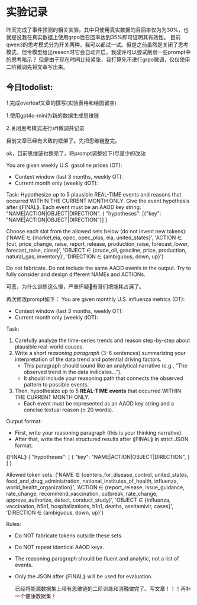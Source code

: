 # 实验记录
昨天完成了事件预测的相关实验。其中只使用真实数据的召回率仅为为30%，也就是说我在真实数据上使用grpo后召回率达到35%即可证明其有效性。
目前qwen3的思考模式分为开关两种，我可以都试一试。但是之前虽然是关闭了思考模式，但令模型给出reason时它会自动开启。我或许可以尝试削弱一些prompt中的思考暗示？
但是由于现在时间比较紧张，我打算先不进行grpo微调，仅仅使用二阶微调先将文章写出来。
## 今日todolist:
1.完成overleaf文章的撰写(实验表格和绘图留空)

1.使用gpt4o-mini为新的数据生成思维链

2.关闭思考模式进行sft微调并记录

目前文章已经有大致的框架了。先把思维链整完。

ok，目前思维链也整完了，将prompt调整如下(尽量少的改动

You are given weekly U.S. gasoline prices (OT):
- Context window (last 3 months, weekly OT):
<ts3m><ts3m/>
- Current month only (weekly dOT):
<tsdot><tsdot/>

Task: Hypothesize up to 5 plausible REAL-TIME events and reasons that occurred WITHIN THE CURRENT MONTH ONLY.
Give the event hypothesis after ⟪FINAL⟫.
Each event must be an AAOD key string: "NAME|ACTION|OBJECT|DIRECTION".
{ "hypotheses": [{"key": "NAME|ACTION|OBJECT|DIRECTION"}] }

Choose each slot from the allowed sets below (do not invent new tokens):
('NAME ∈ {market,eia, opec, opec_plus, eia, united_states}',
 'ACTION ∈ {cut, price_change, raise, report_release, production_raise, forecast_lower, forecast_raise, close}',
 'OBJECT ∈ {crude_oil, gasoline, price, production, natural_gas, inventory}',
 'DIRECTION ∈ {ambiguous, down, up}')

Do not fabricate. Do not include the same AAOD events in the output. Try to fully consider and design different NAMEs and ACTIONs.

可恶，为什么训练这么慢，严重怀疑🤨有哥们把能耗占满了。

再次修改prompt如下：
You are given monthly U.S. influenza metrics (OT):
- Context window (last 3 months, weekly OT):
<ts3m><ts3m/>
- Current month only (weekly dOT):
<tsdot><tsdot/>

Task:
1. Carefully analyze the time-series trends and reason step-by-step about plausible real-world causes.  
2. Write a short *reasoning paragraph* (3–6 sentences) summarizing your interpretation of the data trend and potential driving factors.  
   - This paragraph should sound like an analytical narrative (e.g., “The observed trend in the data indicates…”).  
   - It should include your reasoning path that connects the observed pattern to possible events.  
3. Then, hypothesize up to 5 **REAL-TIME events** that occurred WITHIN THE CURRENT MONTH ONLY.  
   - Each event must be represented as an AAOD key string and a concise textual reason (≤ 20 words).  

Output format:
- First, write your reasoning paragraph (this is your thinking narrative).
- After that, write the final structured results after ⟪FINAL⟫ in strict JSON format:

⟪FINAL⟫
{
  "hypotheses": [
    {
      "key": "NAME|ACTION|OBJECT|DIRECTION",
    }
  ]
}

Allowed token sets:
('NAME ∈ {centers_for_disease_control, united_states, food_and_drug_administration, national_institutes_of_health, influenza, world_health_organization}',
 'ACTION ∈  {report_release, issue_guidance, rate_change, recommend_vaccination, outbreak, rate_change, approve_authorize, detect, conduct_study}',
 'OBJECT ∈  {influenza, vaccination, h5n1, hospitalizations, h1n1, deaths, oseltamivir, cases}',
 'DIRECTION ∈ {ambiguous, down, up}')

Rules:
- Do NOT fabricate tokens outside these sets.
- Do NOT repeat identical AAOD keys.
- The reasoning paragraph should be fluent and analytic, not a list of events.
- Only the JSON after ⟪FINAL⟫ will be used for evaluation.

  已经将能源数据集上带有思维链的二阶训练和消融做完了。写文章！！！再补一个健康数据集！
